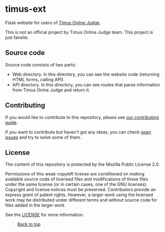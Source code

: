 # timus-ext

Flask website for users of [Timus Online Judge](https://acm.timus.ru./).

This is not an official project by Timus Online Judge team. This project is just fansite.

## Source code

Source code consists of two parts:

- Web directory. In this directory, you can see the website code (returning HTML forms, calling API).
- API directory. In this directory, you can see routes that parse information from Timus Onine Judge and return it.

## Contributing

If you would like to contribute to this repository,
please see [our contributing guide](https://github.com/Keworker/timus-ext/blob/master/CONTRIBUTING.md).

If you want to contribute but haven't got any ideas,
you can check [open issues](https://github.com/Keworker/timus-ext/issues) and try to solve some of them.

## License

The content of this repository is protected by the Mozilla Public License 2.0.

Permissions of this weak copyleft license are conditioned on making available source code of licensed files
and modifications of those files under the same license (or in certain cases, one of the GNU licenses).
Copyright and license notices must be preserved. Contributors provide an express grant of patent rights.
However, a larger work using the licensed work may be distributed under different terms and without source code
for files added in the larger work.

See the [LICENSE](https://github.com/Keworker/timus-ext/blob/master/LICENSE) for more information.

> [Back to top](https://github.com/Keworker/timus-ext#timus-ext)
